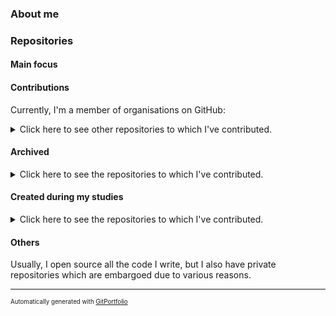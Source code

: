 
### About me

### Repositories

#### Main focus

<!-- gitportfolio: get_focused_repos|table -->

#### Contributions

Currently, I'm a member of <!-- gitportfolio: orgs_count --> organisations on GitHub:

<!-- gitportfolio: orgs_list -->

<details>
    <summary>Click here to see other <!-- gitportfolio: get_contribution_repos|count --> repositories to which I've contributed.</summary>

<!-- gitportfolio: get_contribution_repos|table -->

</details>

#### Archived

<details>
    <summary>Click here to see the <!-- gitportfolio: get_archived_repos|count --> repositories to which I've contributed.</summary>

<!-- gitportfolio: get_archived_repos|table -->

</details>

#### Created during my studies

<details>
    <summary>Click here to see the <!-- gitportfolio: get_education_repos|count --> repositories to which I've contributed.</summary>

<!-- gitportfolio: get_education_repos|table -->

</details>

#### Others

Usually, I open source all the code I write, but I also have <!-- gitportfolio: get_private_repos|count --> private repositories which are embargoed due to various reasons.

---

<sup><sub>Automatically generated with [GitPortfolio](https://github.com/iosifache/gitportfolio)</sub></sup>
